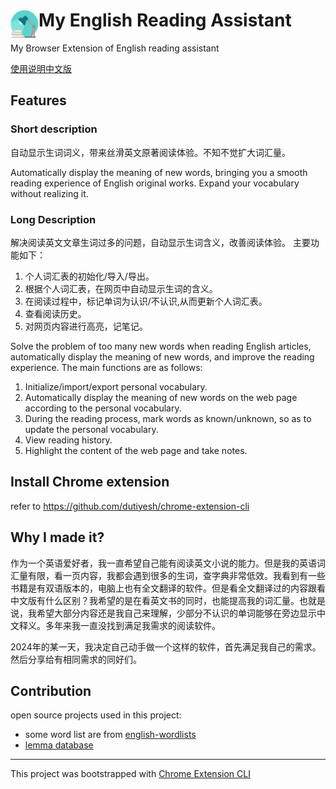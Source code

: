# <img src="public/icons/icon_48.png" width="45" align="left"> My English Reading Assistant

My Browser Extension of English reading assistant


[使用说明中文版](src/guide.md)




## Features

### Short description

自动显示生词词义，带来丝滑英文原著阅读体验。不知不觉扩大词汇量。

Automatically display the meaning of new words, bringing you a smooth reading experience of English original works. Expand your vocabulary without realizing it.

### Long Description

解决阅读英文文章生词过多的问题，自动显示生词含义，改善阅读体验。
主要功能如下：
1. 个人词汇表的初始化/导入/导出。
2. 根据个人词汇表，在网页中自动显示生词的含义。
3. 在阅读过程中，标记单词为认识/不认识,从而更新个人词汇表。
4. 查看阅读历史。
5. 对网页内容进行高亮，记笔记。


Solve the problem of too many new words when reading English articles, automatically display the meaning of new words, and improve the reading experience.
The main functions are as follows:
1. Initialize/import/export personal vocabulary.
2. Automatically display the meaning of new words on the web page according to the personal vocabulary.
3. During the reading process, mark words as known/unknown, so as to update the personal vocabulary.
4. View reading history.
5. Highlight the content of the web page and take notes.

## Install Chrome extension

refer to https://github.com/dutiyesh/chrome-extension-cli

## Why I made it?
作为一个英语爱好者，我一直希望自己能有阅读英文小说的能力。但是我的英语词汇量有限，看一页内容，我都会遇到很多的生词，查字典非常低效。我看到有一些书籍是有双语版本的，电脑上也有全文翻译的软件。但是看全文翻译过的内容跟看中文版有什么区别？我希望的是在看英文书的同时，也能提高我的词汇量。也就是说，我希望大部分内容还是我自己来理解，少部分不认识的单词能够在旁边显示中文释义。多年来我一直没找到满足我需求的阅读软件。

2024年的某一天，我决定自己动手做一个这样的软件，首先满足我自己的需求。然后分享给有相同需求的同好们。



## Contribution


open source projects used in this project:
* some word list are from [english-wordlists](https://github.com/mahavivo/english-wordlists)
* [lemma database](https://github.com/skywind3000/lemma.en)

---

This project was bootstrapped with [Chrome Extension CLI](https://github.com/dutiyesh/chrome-extension-cli)

